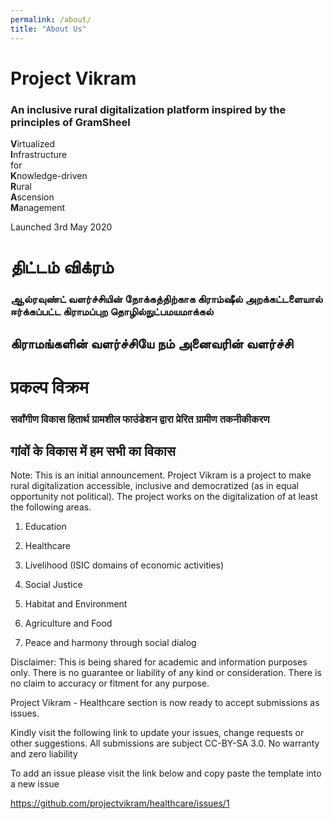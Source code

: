 ```yaml
---
permalink: /about/
title: "About Us"
---
```


# Project Vikram 
### An inclusive rural digitalization platform inspired by the principles of GramSheel

<b>V</b>irtualized         <br>
<b>I</b>nfrastructure      <br>
    for                    <br>
<b>K</b>nowledge-driven    <br> 
<b>R</b>ural               <br>
<b>A</b>scension           <br>
<b>M</b>anagement          <br>

Launched 3rd May 2020

# திட்டம் விக்ரம்
### ஆல்ரவுண்ட் வளர்ச்சியின் நோக்கத்திற்காக கிராம்ஷீல் அறக்கட்டளையால் ஈர்க்கப்பட்ட கிராமப்புற தொழில்நுட்பமயமாக்கல்
## கிராமங்களின் வளர்ச்சியே நம் அனைவரின் வளர்ச்சி

# प्रकल्प विक्रम
### सर्वांगीण विकास हितार्थ ग्रामशील फाउंडेशन द्वारा प्रेरित ग्रामीण तकनीकीकरण
## गांवों के विकास में हम सभी का विकास

Note: This is an initial announcement. Project Vikram  is a project to make rural digitalization accessible, inclusive and democratized (as in equal opportunity not political). The project works on the digitalization of at least the  following areas.

1. Education

2. Healthcare

3. Livelihood (ISIC domains of economic activities)

4. Social Justice

5. Habitat and Environment

6. Agriculture and Food

7. Peace and harmony through social dialog 

Disclaimer: This is being shared for academic and information purposes only. There is no guarantee or liability of any kind or consideration. There is no claim to accuracy or fitment for any purpose.

Project Vikram - Healthcare section is now ready to accept submissions as issues.

Kindly visit the following link to update your issues, change requests or other suggestions. All submissions are subject CC-BY-SA 3.0. No warranty and zero liability

To add an issue please visit the link below and copy paste the template into a new issue

https://github.com/projectvikram/healthcare/issues/1
